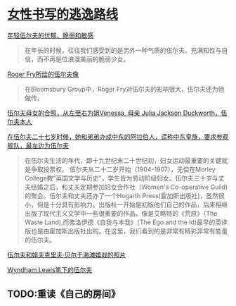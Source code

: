 # [女性书写的逃逸路线](https://book.douban.com/subject/10563545/)

[年轻伍尔夫的忧郁、脆弱和敏感](./images/a_room_of_one_own1.jpg)

>在年长的时候，往往我们感受到的是另外一种气质的伍尔夫，充满知性与自信，而不再是位浪漫美丽的脆弱少女。


[Roger Fry所绘的伍尔夫像](./images/a_room_of_one_own2.jpg)

>在Bloomsbury Group中，Roger Fry对伍尔夫的影响很大，伍尔夫还为他做传。

[伍尔夫母女的合照，从左至右为姐Venessa, 母亲 Julia Jackson Duckworth，伍尔夫本人](./images/a_room_of_one_own3.jpg)

[在伍尔夫二十七岁时候，她和弟弟办成中东的阿拉伯人，谎称中东皇族，要求参观舰队，最左边为伍尔夫](./images/a_room_of_one_own4.jpg)

>在伍尔夫生活的年代，即十九世纪末二十世纪初，妇女运动最重要的关键就是争取投票权。
伍尔夫从二十二岁开始（1904-1907），无偿在Morley College教“英国文学与历史”，学生皆为劳动阶级妇女。伍尔夫三十岁与丈夫结婚之后，和丈夫定期参加妇女合作社（Women's Co-operative Guild)的聚会。伍尔夫和丈夫还办了一个Hogarth Press(霍加斯出版社)，虽然很小，但是十分具有影响力。出版社一开始是初版他们自己的作品，后来相继出版了现代主义文学中一些很重要的作品，像是艾略特的《荒原》（The Waste Land),而弗洛伊德《自我与本我》（The Ego and the Id)最早的英译版也是由霍加斯出版社出的。在这里，我们看到的是非常有精彩非常有能量的伍尔夫。

[伍尔夫和姐夫克里夫·贝尔于海滩嬉戏的照片](./images/a_room_of_one_own5.jpg)

[Wyndham Lewis笔下的伍尔夫](./images/a_room_of_one_own6.jpg)

## TODO:重读《自己的房间》
